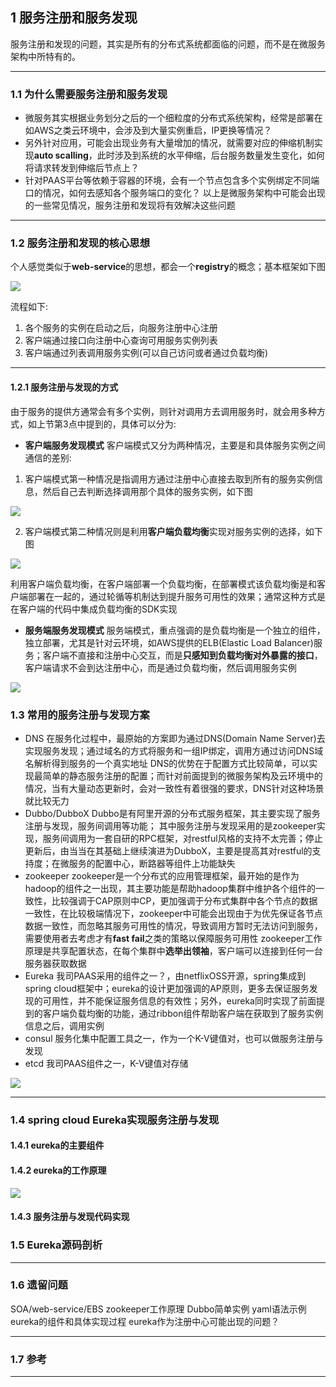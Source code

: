 ## 1 服务注册和服务发现
服务注册和发现的问题，其实是所有的分布式系统都面临的问题，而不是在微服务架构中所特有的。
- - - - -
### 1.1 为什么需要服务注册和服务发现
- 微服务其实根据业务划分之后的一个细粒度的分布式系统架构，经常是部署在如AWS之类云环境中，会涉及到大量实例重启，IP更换等情况？
- 另外针对应用，可能会出现业务有大量增加的情况，就需要对应的伸缩机制实现**auto scalling**，此时涉及到系统的水平伸缩，后台服务数量发生变化，如何将请求转发到伸缩后节点上？
- 针对PAAS平台等依赖于容器的环境，会有一个节点包含多个实例绑定不同端口的情况，如何去感知各个服务端口的变化？
以上是微服务架构中可能会出现的一些常见情况，服务注册和发现将有效解决这些问题
- - - - -
### 1.2 服务注册和发现的核心思想
个人感觉类似于**web-service**的思想，都会一个**registry**的概念；基本框架如下图

![](./_image/2017-04-30-18-39-52.jpg)

流程如下:
1. 各个服务的实例在启动之后，向服务注册中心注册
2. 客户端通过接口向注册中心查询可用服务实例列表
3. 客户端通过列表调用服务实例(可以自己访问或者通过负载均衡)
- - - - -
#### 1.2.1 服务注册与发现的方式
由于服务的提供方通常会有多个实例，则针对调用方去调用服务时，就会用多种方式，如上节第3点中提到的，具体可以分为:
- **客户端服务发现模式** 
客户端模式又分为两种情况，主要是和具体服务实例之间通信的差别:
1. 客户端模式第一种情况是指调用方通过注册中心直接去取到所有的服务实例信息，然后自己去判断选择调用那个具体的服务实例，如下图

![](./_image/2017-04-29-12-46-23.jpg)

2. 客户端模式第二种情况则是利用**客户端负载均衡**实现对服务实例的选择，如下图

![](./_image/2017-04-30-18-42-59.jpg)

利用客户端负载均衡，在客户端部署一个负载均衡，在部署模式该负载均衡是和客户端部署在一起的，通过轮循等机制达到提升服务可用性的效果；通常这种方式是在客户端的代码中集成负载均衡的SDK实现
- **服务端服务发现模式** 
服务端模式，重点强调的是负载均衡是一个独立的组件，独立部署，尤其是针对云环境，如AWS提供的ELB(Elastic Load Balancer)服务；客户端不直接和注册中心交互，而是**只感知到负载均衡对外暴露的接口**，客户端请求不会到达注册中心，而是通过负载均衡，然后调用服务实例

![](./_image/2017-04-30-18-45-17.jpg)

### 1.3 常用的服务注册与发现方案
- DNS
在服务化过程中，最原始的方案即为通过DNS(Domain Name Server)去实现服务发现；通过域名的方式将服务和一组IP绑定，调用方通过访问DNS域名解析得到服务的一个真实地址
DNS的优势在于配置方式比较简单，可以实现最简单的静态服务注册的配置；而针对前面提到的微服务架构及云环境中的情况，当有大量动态更新时，会对一致性有着很强的要求，DNS针对这种场景就比较无力
- Dubbo/DubboX
Dubbo是有阿里开源的分布式服务框架，其主要实现了服务注册与发现，服务间调用等功能；
其中服务注册与发现采用的是zookeeper实现，服务间调用为一套自研的RPC框架，对restful风格的支持不太完善；停止更新后，由当当在其基础上继续演进为DubboX，主要是提高其对restful的支持度；在微服务的配置中心，断路器等组件上功能缺失
- zookeeper
zookeeper是一个分布式的应用管理框架，最开始的是作为hadoop的组件之一出现，其主要功能是帮助hadoop集群中维护各个组件的一致性，比较强调于CAP原则中CP，更加强调于分布式集群中各个节点的数据一致性，在比较极端情况下，zookeeper中可能会出现由于为优先保证各节点数据一致性，而忽略其服务可用性的情况，导致调用方暂时无法访问到服务，需要使用者去考虑才有**fast fail**之类的策略以保障服务可用性
zookeeper工作原理是共享配置状态，在每个集群中**选举出领袖**，客户端可以连接到任何一台服务器获取数据
- Eureka
我司PAAS采用的组件之一？，由netflixOSS开源，spring集成到spring cloud框架中；eureka的设计更加强调的AP原则，更多去保证服务发现的可用性，并不能保证服务信息的有效性；另外，eureka同时实现了前面提到的客户端负载均衡的功能，通过ribbon组件帮助客户端在获取到了服务实例信息之后，调用实例
- consul
服务化集中配置工具之一，作为一个K-V键值对，也可以做服务注册与发现
- etcd
我司PAAS组件之一，K-V键值对存储

![](./_image/2017-04-27-23-57-05.jpg)

- - - - -
### 1.4 spring cloud Eureka实现服务注册与发现
#### 1.4.1 eureka的主要组件
#### 1.4.2 eureka的工作原理

![](./_image/2017-04-30-18-56-42.jpg?r=88)
#### 1.4.3 服务注册与发现代码实现
### 1.5 Eureka源码剖析

- - - - -
### 1.6 遗留问题
SOA/web-service/EBS
zookeeper工作原理
Dubbo简单实例
yaml语法示例
eureka的组件和具体实现过程
eureka作为注册中心可能出现的问题？
- - - - -
### 1.7 参考
- - - - -
